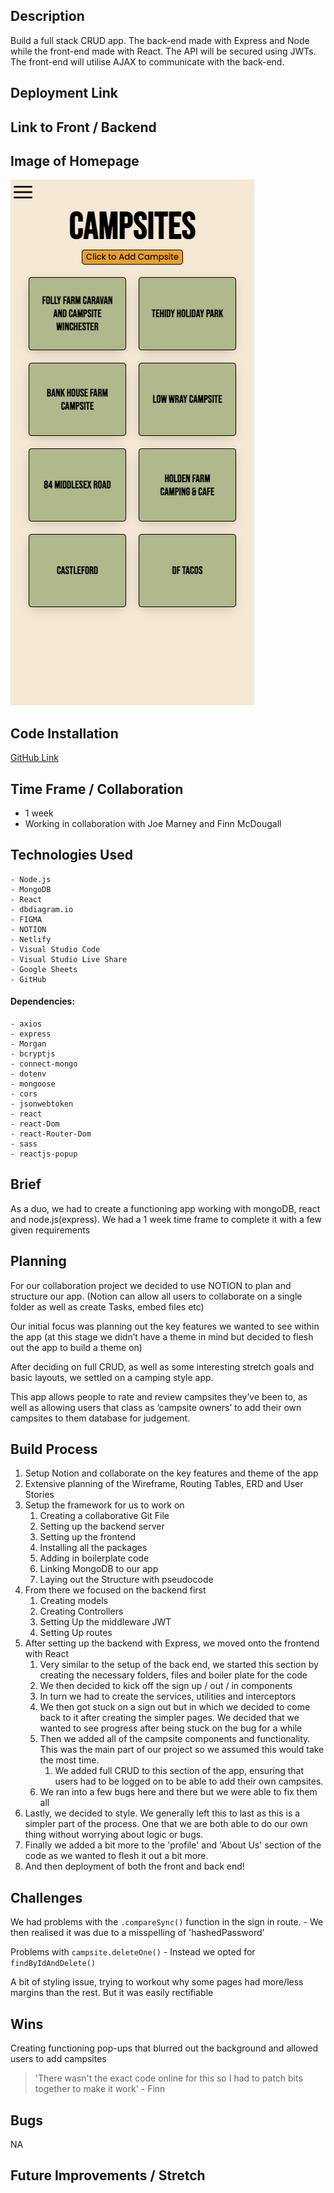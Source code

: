 ## Description
Build a full stack CRUD app. The back-end made with Express and Node while the front-end made with React.  The API will be secured using JWTs.  The front-end will utilise AJAX to communicate with the back-end.
  
## Deployment Link


## Link to Front / Backend


## Image of Homepage
![an image of the homepage of our app 'Lifes A Pitch'](public/images/AppScreenshot.png)

## Code Installation
[GitHub Link](https://github.com/joemarney/unit-3-project-lifesapitch-frontend.git)

## Time Frame / Collaboration 
  - 1 week
  - Working in collaboration with Joe Marney and Finn McDougall

## Technologies Used
    - Node.js
    - MongoDB
    - React
	- dbdiagram.io
	- FIGMA
	- NOTION
	- Netlify
	- Visual Studio Code
	- Visual Studio Live Share
	- Google Sheets
	- GitHub

  #### Dependencies:
  
    - axios
	- express
	- Morgan
	- bcryptjs
	- connect-mongo
	- dotenv
	- mongoose
	- cors
	- jsonwebtoken
	- react
	- react-Dom
	- react-Router-Dom
	- sass
	- reactjs-popup


## Brief
As a duo, we had to create a functioning app working with mongoDB, react and node.js(express). We had a 1 week time frame to complete it with a few given requirements

## Planning
For our collaboration project we decided to use NOTION to plan and structure our app.
(Notion can allow all users to collaborate on a single folder as well as create Tasks, embed files etc)

Our initial focus was planning out the key features we wanted to see within the app (at this stage we didn’t have a theme in mind but decided to flesh out the app to build a theme on)

After deciding on full CRUD, as well as some interesting stretch goals and basic layouts, we settled on a camping style app. 

This app allows people to rate and review campsites they’ve been to, as well as allowing users that class as ‘campsite owners’ to add their own campsites to them database for judgement.


## Build Process
1. Setup Notion and collaborate on the key features and theme of the app
2. Extensive planning of the Wireframe, Routing Tables, ERD and User Stories
3. Setup the framework for us to work on
    1. Creating a collaborative Git File
    2. Setting up the backend server
    3. Setting up the frontend 
    4. Installing all the packages
    5. Adding in boilerplate code
    6. Linking MongoDB to our app
    7. Laying out the Structure with pseudocode
4.  From there we focused on the backend first
    1. Creating models
    2. Creating Controllers
    3. Setting Up the middleware JWT
    4. Setting Up routes
 5. After setting up the backend with Express, we moved onto the frontend with React
    1. Very similar to the setup of the back end, we started this section by creating the necessary folders, files and boiler plate for the code
    2. We then decided to kick off the sign up / out / in components 
    3. In turn we had to create the services, utilities and interceptors
    4. We then got stuck on a sign out but in which we decided to come back to it after creating the simpler pages. We decided that we wanted to see progress after being stuck on the bug for a while
    5. Then we added all of the campsite components and functionality. This was the main part of our project so we assumed this would take the most time. 
       1. We added full CRUD to this section of the app, ensuring that users had to be logged on to be able to add their own campsites.
    6. We ran into a few bugs here and there but we were able to fix them all
 6. Lastly, we decided to style. We generally left this to last as this is a simpler part of the process. One that we are both able to do our own thing without worrying about logic or bugs.
 7. Finally we added a bit more to the 'profile' and 'About Us' section of the code as we wanted to flesh it out a bit more.
 8. And then deployment of both the front and back end!
   
## Challenges
We had problems with the `.compareSync()` function in the sign in route.
	- We then realised it was due to a misspelling of 'hashedPassword'

Problems with `campsite.deleteOne()`
	- Instead we opted for `findByIdAndDelete()`

A bit of styling issue, trying to workout why some pages had more/less margins than the rest. But it was easily rectifiable 

## Wins
Creating functioning pop-ups that blurred out the background and allowed users to add campsites

> 'There wasn't the exact code online for this so I had to patch bits together to make it work' - Finn


 
## Bugs
NA
    
## Future Improvements / Stretch
